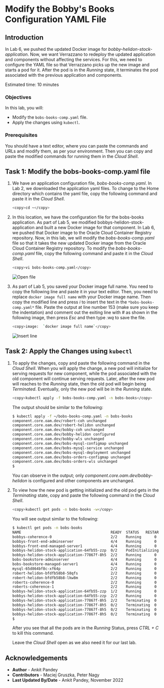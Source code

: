 # Modify the Bobby's Books Configuration YAML File

## Introduction

In Lab 6, we pushed the updated Docker image for *bobby-helidon-stock-application*. Now, we want Verrazzano to redeploy the updated application and components without affecting the services. For this, we need to configure the YAML file so that Verrazzano picks up the new image and starts a pod for it. After the pod is in the *Running* state, it terminates the pod associated with the previous application and components.

Estimated time: 10 minutes

### Objectives

In this lab, you will:

* Modify the `bobs-books-comp.yaml` file.
* Apply the changes using `kubectl`.

### Prerequisites

You should have a text editor, where you can paste the commands and URLs and modify them, as per your environment. Then you can copy and paste the modified commands for running them in the *Cloud Shell*.

## Task 1: Modify the bobs-books-comp.yaml file

1. We have an application configuration file, *bobs-books-comp.yaml*. In Lab 2, we downloaded the application yaml files.  To change to the Home directory which contains the yaml file, copy the following command and paste it in the *Cloud Shell*.

    ```bash
    <copy>cd ~</copy>
    ```


2. In this location, we have the configuration file for the bobs-books application. As part of Lab 5, we modified bobbys-helidon-stock-application and built a new Docker image for that component. In Lab 6, we pushed that Docker image to the Oracle Cloud Container Registry repository. Now, in this lab, we will modify the *bobs-books-comp.yaml* file so that it takes the new updated Docker image from the Oracle Cloud Container Registry repository. To modify the *bobs-books-comp.yaml* file, copy the following command and paste it in the *Cloud Shell*.

    ```bash
    <copy>vi bobs-books-comp.yaml</copy>
    ```

    ![Open file](images/openfile.png " ")

3. As part of Lab 5, you saved your Docker image full name. You need to copy the following line and paste it in your text editor. Then, you need to replace `docker image full name` with your Docker image name. Then copy the modified line and press *i* to insert the text in the `*bobs-books-comp.yaml*` file. Paste the output at line number 153 (make sure you keep the indentation) and comment out the exiting line with *#* as shown in the following image, then press *Esc* and then type *:wq* to save the file.

    ```bash
    <copy>image:  `docker image full name`</copy>
    ```

    ![Insert line](images/insertline.png " ")

## Task 2: Apply the Changes using `kubectl`

1. To apply the changes, copy and paste the following command in the *Cloud Shell*. When you will apply the change, a new pod will initialize for serving requests for new component, while the pod associated with the old component will continue serving requests. Later, after the new pod will reaches to the *Running* state, then the old pod will begin being *Terminated*. Eventually, only the new pod will be in the *Running* state.

    ```bash
    <copy>kubectl apply -f bobs-books-comp.yaml -n bobs-books</copy>
    ```

    The output should be similar to the following:
    ```bash
    $ kubectl apply -f ~/bobs-books-comp.yaml -n bobs-books
    component.core.oam.dev/robert-coh unchanged
    component.core.oam.dev/robert-helidon unchanged
    component.core.oam.dev/bobby-coh unchanged
    component.core.oam.dev/bobby-helidon configured
    component.core.oam.dev/bobby-wls unchanged
    component.core.oam.dev/bobs-mysql-configmap unchanged
    component.core.oam.dev/bobs-mysql-service unchanged
    component.core.oam.dev/bobs-mysql-deployment unchanged
    component.core.oam.dev/bobs-orders-configmap unchanged
    component.core.oam.dev/bobs-orders-wls unchanged
    $
    ```

    You can observe in the output; only *component.core.oam.dev/bobby-helidon* is configured and other components are unchanged.

2. To view how the new pod is getting initialized and the old pod gets in the *Terminating* state, copy and paste the following command in the *Cloud Shell*.

    ```bash
    <copy>kubectl get pods -n bobs-books -w</copy>
    ```

    You will see output similar to the following:

    ```bash
    $ kubectl get pods -n bobs-books
    NAME                                         READY  STATUS   RESTARTS  AGE
    bobbys-coherence-0                           2/2    Running      0         130m
    bobbys-front-end-adminserver                 4/4    Running      0         127m
    bobbys-front-end-managed-server1             4/4    Running      0         126m
    bobbys-helidon-stock-application-64fb55-zzp  0/2    PodInitializing  0     10s
    bobbys-helidon-stock-application-77867f-8h5  2/2    Running      0         130m
    bobs-bookstore-adminserver                   4/4    Running      0         127m
    bobs-bookstore-managed-server1               4/4    Running      0         126m
    mysql-65d864bf8c-xf64p                       2/2    Running      0         130m
    robert-helidon-bfdfb58b8-58qfs               2/2    Running      0         130m
    robert-helidon-bfdfb58b8-lkw8m               2/2    Running      0         130m
    roberts-coherence-0                          2/2    Running      0         130m
    roberts-coherence-1                          2/2    Running      0         130m
    bobbys-helidon-stock-application-64fb55-zzp  1/2    Running      0         28s
    bobbys-helidon-stock-application-64fb55-zzp  2/2    Running      0         34s
    bobbys-helidon-stock-application-77867f-8h5  2/2    Terminating  0         130m
    bobbys-helidon-stock-application-77867f-8h5  0/2    Terminating  0         130m
    bobbys-helidon-stock-application-77867f-8h5  0/2    Terminating  0         130m
    bobbys-helidon-stock-application-77867f-8h5  0/2    Terminating  0         130m
    $
    ```

    After you see that all the pods are in the *Running* Status, press *CTRL + C* to kill this command.

    Leave the *Cloud Shell* open as we also need it for our last lab.

## Acknowledgements

* **Author** -  Ankit Pandey
* **Contributors** - Maciej Gruszka, Peter Nagy
* **Last Updated By/Date** - Ankit Pandey, November 2022
